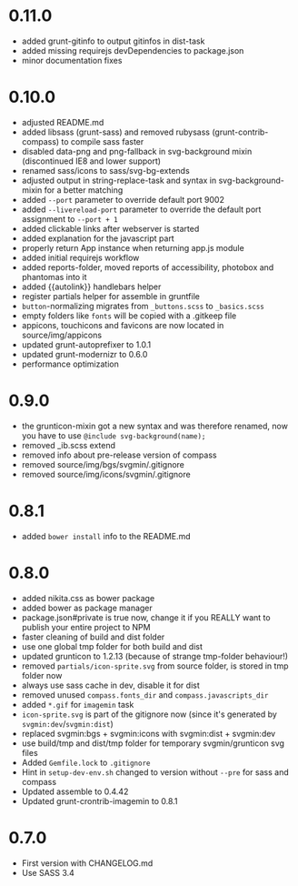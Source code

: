 # 0.11.0

* added grunt-gitinfo to output gitinfos in dist-task
* added missing requirejs devDependencies to package.json
* minor documentation fixes

# 0.10.0

* adjusted README.md
* added libsass (grunt-sass) and removed rubysass (grunt-contrib-compass) to compile sass faster
* disabled data-png and png-fallback in svg-background mixin (discontinued IE8 and lower support)
* renamed sass/icons to sass/svg-bg-extends
* adjusted output in string-replace-task and syntax in svg-background-mixin for a better matching
* added `--port` parameter to override default port 9002
* added `--livereload-port` parameter to override the default port assignment to `--port + 1`
* added clickable links after webserver is started
* added explanation for the javascript part
* properly return App instance when returning app.js module
* added initial requirejs workflow
* added reports-folder, moved reports of accessibility, photobox and phantomas into it
* added {{autolink}} handlebars helper
* register partials helper for assemble in gruntfile
* `button`-normalizing migrates from `_buttons.scss` to `_basics.scss`
* empty folders like `fonts` will be copied with a .gitkeep file
* appicons, touchicons and favicons are now located in source/img/appicons
* updated grunt-autoprefixer to 1.0.1
* updated grunt-modernizr to 0.6.0
* performance optimization

# 0.9.0

* the grunticon-mixin got a new syntax and was therefore renamed, now you have to use `@include svg-background(name);`
* removed _ib.scss extend
* removed info about pre-release version of compass
* removed source/img/bgs/svgmin/.gitignore
* removed source/img/icons/svgmin/.gitignore

# 0.8.1

* added `bower install` info to the README.md

# 0.8.0

* added nikita.css as bower package
* added bower as package manager
* package.json#private is true now, change it if you REALLY want to publish your entire project to NPM
* faster cleaning of build and dist folder
* use one global tmp folder for both build and dist
* updated grunticon to 1.2.13 (because of strange tmp-folder behaviour!)
* removed `partials/icon-sprite.svg` from source folder, is stored in tmp folder now
* always use sass cache in dev, disable it for dist
* removed unused `compass.fonts_dir` and `compass.javascripts_dir`
* added `*.gif` for `imagemin` task
* `icon-sprite.svg` is part of the gitignore now (since it's generated by `svgmin:dev`/`svgmin:dist`)
* replaced svgmin:bgs + svgmin:icons with svgmin:dist + svgmin:dev
* use build/tmp and dist/tmp folder for temporary svgmin/grunticon svg files
* Added `Gemfile.lock` to `.gitignore`
* Hint in `setup-dev-env.sh` changed to version without `--pre` for sass and compass
* Updated assemble to 0.4.42
* Updated grunt-crontrib-imagemin to 0.8.1

# 0.7.0

* First version with CHANGELOG.md
* Use SASS 3.4
